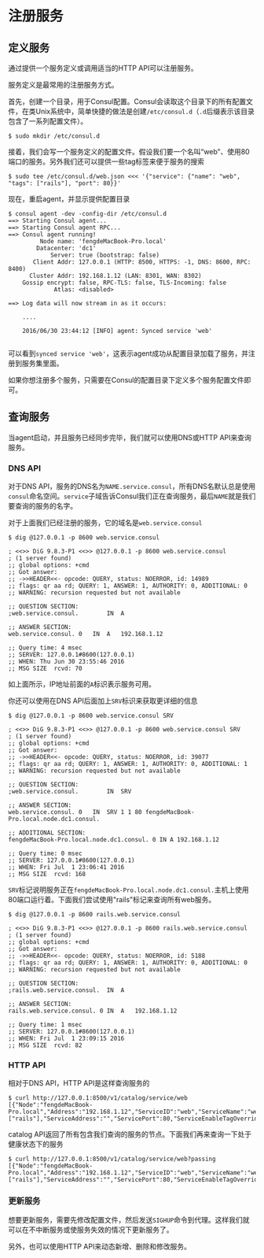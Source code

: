 # 注册服务

## 定义服务

通过提供一个服务定义或调用适当的HTTP API可以注册服务。

服务定义是最常用的注册服务方式。

首先，创建一个目录，用于Consul配置。Consul会读取这个目录下的所有配置文件，在类Unix系统中，简单快捷的做法是创建`/etc/consul.d`（`.d`后缀表示该目录包含了一系列配置文件）。

```
$ sudo mkdir /etc/consul.d
```

接着，我们会写一个服务定义的配置文件。假设我们要一个名叫“web”、使用80端口的服务。另外我们还可以提供一些tag标签来便于服务的搜索

```
$ sudo tee /etc/consul.d/web.json <<< '{"service": {"name": "web", "tags": ["rails"], "port": 80}}'
```

现在，重启agent，并显示提供配置目录

```
$ consul agent -dev -config-dir /etc/consul.d
==> Starting Consul agent...
==> Starting Consul agent RPC...
==> Consul agent running!
         Node name: 'fengdeMacBook-Pro.local'
        Datacenter: 'dc1'
            Server: true (bootstrap: false)
       Client Addr: 127.0.0.1 (HTTP: 8500, HTTPS: -1, DNS: 8600, RPC: 8400)
      Cluster Addr: 192.168.1.12 (LAN: 8301, WAN: 8302)
    Gossip encrypt: false, RPC-TLS: false, TLS-Incoming: false
             Atlas: <disabled>

==> Log data will now stream in as it occurs:

    ....
    
    2016/06/30 23:44:12 [INFO] agent: Synced service 'web'
    
```

可以看到`synced service 'web'`，这表示agent成功从配置目录加载了服务，并注册到服务集里面。

如果你想注册多个服务，只需要在Consul的配置目录下定义多个服务配置文件即可。

## 查询服务

当agent启动，并且服务已经同步完毕，我们就可以使用DNS或HTTP API来查询服务。

### DNS API

对于DNS API，服务的DNS名为`NAME.service.consul`，所有DNS名默认总是使用`consul`命名空间。`service`子域告诉Consul我们正在查询服务，最后`NAME`就是我们要查询的服务的名字。

对于上面我们已经注册的服务，它的域名是`web.service.consul`

```
$ dig @127.0.0.1 -p 8600 web.service.consul

; <<>> DiG 9.8.3-P1 <<>> @127.0.0.1 -p 8600 web.service.consul
; (1 server found)
;; global options: +cmd
;; Got answer:
;; ->>HEADER<<- opcode: QUERY, status: NOERROR, id: 14989
;; flags: qr aa rd; QUERY: 1, ANSWER: 1, AUTHORITY: 0, ADDITIONAL: 0
;; WARNING: recursion requested but not available

;; QUESTION SECTION:
;web.service.consul.		IN	A

;; ANSWER SECTION:
web.service.consul.	0	IN	A	192.168.1.12

;; Query time: 4 msec
;; SERVER: 127.0.0.1#8600(127.0.0.1)
;; WHEN: Thu Jun 30 23:55:46 2016
;; MSG SIZE  rcvd: 70
```

如上面所示，IP地址前面的`A`标识表示服务可用。

你还可以使用在DNS API后面加上`SRV`标识来获取更详细的信息

```
$ dig @127.0.0.1 -p 8600 web.service.consul SRV

; <<>> DiG 9.8.3-P1 <<>> @127.0.0.1 -p 8600 web.service.consul SRV
; (1 server found)
;; global options: +cmd
;; Got answer:
;; ->>HEADER<<- opcode: QUERY, status: NOERROR, id: 39077
;; flags: qr aa rd; QUERY: 1, ANSWER: 1, AUTHORITY: 0, ADDITIONAL: 1
;; WARNING: recursion requested but not available

;; QUESTION SECTION:
;web.service.consul.		IN	SRV

;; ANSWER SECTION:
web.service.consul.	0	IN	SRV	1 1 80 fengdeMacBook-Pro.local.node.dc1.consul.

;; ADDITIONAL SECTION:
fengdeMacBook-Pro.local.node.dc1.consul. 0 IN A	192.168.1.12

;; Query time: 0 msec
;; SERVER: 127.0.0.1#8600(127.0.0.1)
;; WHEN: Fri Jul  1 23:06:41 2016
;; MSG SIZE  rcvd: 168
```

`SRV`标记说明服务正在`fengdeMacBook-Pro.local.node.dc1.consul.`主机上使用80端口运行着。下面我们尝试使用"rails"标记来查询所有web服务。

```
$ dig @127.0.0.1 -p 8600 rails.web.service.consul

; <<>> DiG 9.8.3-P1 <<>> @127.0.0.1 -p 8600 rails.web.service.consul
; (1 server found)
;; global options: +cmd
;; Got answer:
;; ->>HEADER<<- opcode: QUERY, status: NOERROR, id: 5188
;; flags: qr aa rd; QUERY: 1, ANSWER: 1, AUTHORITY: 0, ADDITIONAL: 0
;; WARNING: recursion requested but not available

;; QUESTION SECTION:
;rails.web.service.consul.	IN	A

;; ANSWER SECTION:
rails.web.service.consul. 0	IN	A	192.168.1.12

;; Query time: 1 msec
;; SERVER: 127.0.0.1#8600(127.0.0.1)
;; WHEN: Fri Jul  1 23:09:15 2016
;; MSG SIZE  rcvd: 82
```

### HTTP API

相对于DNS API，HTTP API是这样查询服务的

```
$ curl http://127.0.0.1:8500/v1/catalog/service/web
[{"Node":"fengdeMacBook-Pro.local","Address":"192.168.1.12","ServiceID":"web","ServiceName":"web","ServiceTags":["rails"],"ServiceAddress":"","ServicePort":80,"ServiceEnableTagOverride":false,"CreateIndex":5,"ModifyIndex":5}]
```

catalog API返回了所有包含我们查询的服务的节点。下面我们再来查询一下处于健康状态下的服务

```
$ curl http://127.0.0.1:8500/v1/catalog/service/web?passing
[{"Node":"fengdeMacBook-Pro.local","Address":"192.168.1.12","ServiceID":"web","ServiceName":"web","ServiceTags":["rails"],"ServiceAddress":"","ServicePort":80,"ServiceEnableTagOverride":false,"CreateIndex":5,"ModifyIndex":5}]
```

### 更新服务

想要更新服务，需要先修改配置文件，然后发送`SIGHUP`命令到代理。这样我们就可以在不中断服务或使服务失效的情况下更新服务了。

另外，也可以使用HTTP API来动态新增、删除和修改服务。































